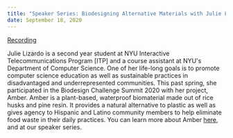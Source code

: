 ```yaml
---
title: "Speaker Series: Biodesigning Alternative Materials with Julie Lizardo"
date: September 18, 2020
---
```


[Recording](https://nyu.zoom.us/rec/share/NrZ0kPQox_03TDhPbHCuSyaQE2jhXdHaiCuEL8v0iHFQztRuLo96NvEKaVhQ8GLO.aDffEbld4rr9ir9Z)

Julie Lizardo is a second year student at NYU Interactive Telecommunications Program [ITP] and a course assistant at NYU's Department of Computer Science. One of her life-long goals is to promote computer science education as well as sustainable practices in disadvantaged and underrepresented communities. This past spring, she participated in the Biodesign Challenge Summit 2020 with her project, Amber. Amber is a plant-based, waterproof biomaterial made out of rice husks and pine resin. It provides a natural alternative to plastic as well as gives agency to Hispanic and Latino community members to help eliminate food waste in their daily practices. You can learn more about Amber [here](https://lizardoajulie.wixsite.com/amber), and at our speaker series. 
